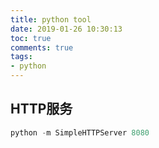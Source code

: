 ```yaml
---
title: python tool
date: 2019-01-26 10:30:13
toc: true
comments: true
tags:
- python
---
```


## HTTP服务
```python
python -m SimpleHTTPServer 8080
```